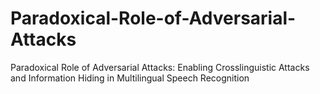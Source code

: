 # Paradoxical-Role-of-Adversarial-Attacks
Paradoxical Role of Adversarial Attacks: Enabling Crosslinguistic Attacks and Information Hiding in Multilingual Speech Recognition
